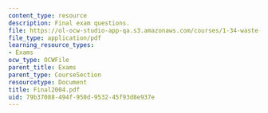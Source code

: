 ```yaml
---
content_type: resource
description: Final exam questions.
file: https://ol-ocw-studio-app-qa.s3.amazonaws.com/courses/1-34-waste-containment-and-remediation-technology-spring-2004/79b37088494f950d953245f93d8e937e_Final2004.pdf
file_type: application/pdf
learning_resource_types:
- Exams
ocw_type: OCWFile
parent_title: Exams
parent_type: CourseSection
resourcetype: Document
title: Final2004.pdf
uid: 79b37088-494f-950d-9532-45f93d8e937e
---
```

